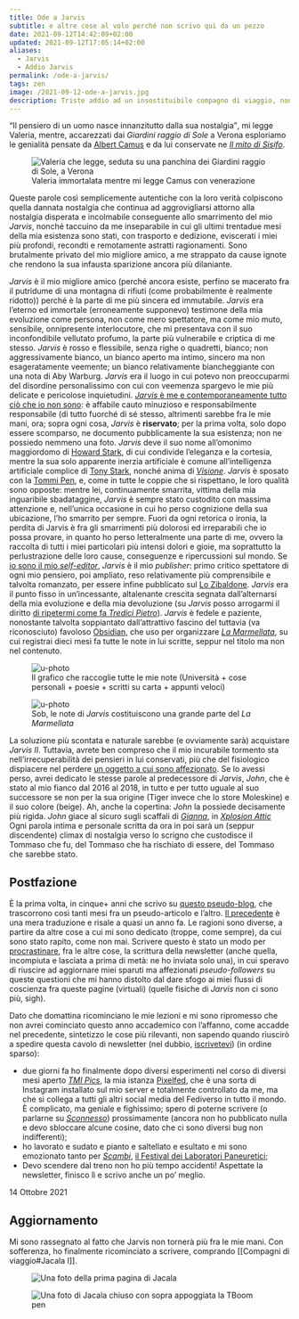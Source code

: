 ```yaml
---
title: Ode a Jarvis
subtitle: e altre cose al volo perché non scrivo qui da un pezzo
date: 2021-09-12T14:42:09+02:00
updated: 2021-09-12T17:05:14+02:00
aliases:
  - Jarvis
  - Addio Jarvis
permalink: /ode-a-jarvis/
tags: zen
image: /2021-09-12-ode-a-jarvis.jpg
description: Triste addio ad un insostituibile compagno di viaggio, nonché accettazione dello smarrimento di una parte di me
---
```

<q>Il pensiero di un uomo nasce innanzitutto dalla sua nostalgia</q>, mi legge Valeria, mentre, accarezzati dai *Giardini raggio di Sole* a Verona esploriamo le genialità pensate da [Albert Camus](https://it.wikipedia.org/wiki/Albert_Camus 'Albert Camus su Wikipedia') e da lui conservate ne <cite><a href='https://it.wikipedia.org/wiki/Il_mito_di_Sisifo' target='_blank' title='“Il mito di Sisifo„ su Wikipedia'>Il mito di Sisifo</a></cite>.

<figure>
	<img src='{{ image }}' alt='Valeria che legge, seduta su una panchina dei Giardini raggio di Sole, a Verona', 'u-photo'>
	<figcaption>Valeria immortalata mentre mi legge Camus con venerazione</figcaption>
</figure>

Queste parole così semplicemente autentiche con la loro verità colpiscono quella dannata nostalgia che continua ad aggrovigliarsi attorno alla nostalgia disperata e incolmabile conseguente allo smarrimento del mio *Jarvis*, nonché taccuino da me inseparabile in cui gli ultimi trentadue mesi della mia esistenza sono stati, con trasporto e dedizione, eviscerati i miei più profondi, recondti e remotamente astratti ragionamenti.
Sono brutalmente privato del mio migliore amico, a me strappato da cause ignote che rendono la sua infausta sparizione ancora più dilaniante.

*Jarvis* è il mio migliore amico (perché ancora esiste, perfino se macerato fra il putridume di una montagna di rifiuti (come probabilmente è realmente ridotto)) perché è la parte di me più sincera ed immutabile.
*Jarvis* era l’eterno ed immortale (erroneamente supponevo) testimone della mia evoluzione come persona, non come mero spettatore, ma come mio muto, sensibile, onnipresente interlocutore, che mi presentava con il suo inconfondibile vellutato profumo, la parte più vulnerabile e criptica di me stesso.
*Jarvis* è rosso e flessibile, senza righe o quadretti, bianco; non aggressivamente bianco, un bianco aperto ma intimo, sincero ma non esageratamente veemente; un bianco relativamente biancheggiante con una nota di Aby Warburg.
*Jarvis* era il luogo in cui potevo non preoccuparmi del disordine personalissimo con cui con veemenza spargevo le mie più delicate e pericolose inquietudini.
<u><em>Jarvis</em> è me e contemporaneamente tutto ciò che io non sono</u>: è affabile cauto minuzioso e responsabilmente responsabile (di tutto fuorché di sé stesso, altrimenti sarebbe fra le mie mani, ora; sopra ogni cosa, *Jarvis* è **riservato**; per la prima volta, solo dopo essere scomparso, ne documento pubblicamente la sua esistenza; non ne possiedo nemmeno una foto.
*Jarvis* deve il suo nome all’omonimo maggiordomo di [Howard Stark](https://it.wikipedia.org/wiki/Howard_Stark 'Howard Stark su Wikipedia'), di cui condivide l’eleganza e la cortesia, mentre la sua solo apparente inerzia artificiale è comune all’intelligenza artificiale complice di [Tony Stark](https://it.wikipedia.org/wiki/Iron_Man_(Marvel_Cinematic_Universe) 'Iron Man su Wikipedia'), nonché anima di [*Visione*](https://it.wikipedia.org/wiki/Visione_(Marvel_Comics) 'Visione su Wikipedia').
*Jarvis* è sposato con la [Tommi Pen](/oggetti#tboom-pen '“TBoom Pen„ in “Compagni di viaggio„ — tommi.space'), e, come in tutte le coppie che si rispettano, le loro qualità sono opposte: mentre lei, continuamente smarrita, vittima della mia inguaribile sbadataggine, *Jarvis* è sempre stato custodito con massima attenzione e, nell’unica occasione in cui ho perso cognizione della sua ubicazione, l’ho smarrito per sempre.
Fuori da ogni retorica o ironia, la perdita di Jarvis è fra gli smarrimenti più dolorosi ed irreparabili che io possa provare, in quanto ho perso letteralmente una parte di me, ovvero la raccolta di tutti i miei particolari più intensi dolori e gioie, ma soprattutto la perlustrazione delle loro cause, conseguenze e ripercussioni sul mondo.
Se <a href='/self-editor' target='_blank' title='Being a self editor — tommi.space' hreflang='en'>io sono il mio <em lang='en'>self-editor</em></a>, *Jarvis* è il mio <em lang='en'>publisher</em>: primo critico spettatore di ogni mio pensiero, poi ampliato, reso relativamente più comprensibile e talvolta romanzato, per essere infine pubblicato sul [Lo Zibaldone](/zibaldone 'Lo Zibaldone — tommi.space').
*Jarvis* era il punto fisso in un’incessante, altalenante crescita segnata dall’alternarsi della mia evoluzione e della mia devoluzione (su *Jarvis* posso arrogarmi il diritto [di ripetermi come fa *Tredici Pietro*](https://www.youtube.com/watch?v=9JG73TFrufE&t=15 'Tredici Pietro — “Piccolo Pietro„')).
*Jarvis* è fedele e paziente, nonostante talvolta soppiantato dall’attrattivo fascino del tuttavia (va riconosciuto) favoloso [Obsidian](https://obsidian.md 'Obsidian'), che uso per organizzare [*La Marmellata*](/marmellata), su cui registrai dieci mesi fa tutte le note in lui scritte, seppur nel titolo ma non nel contenuto.

<figure>
	<img src='obsidian-graph.webp', 'Un grafico che contiene tutte le mie note su Obsidian e le loro relazioni' alt='u-photo'>
	<figcaption>
		Il grafico che raccoglie tutte le mie note (Università + cose personali + poesie + scritti su carta + appunti veloci)
	</figcaption>
</figure>
<figure>
	<img src='obsidian-graph-jarvis.webp', 'Un grafico su Obsidian che contiene tutte le note di Jarvis e le loro relazioni' alt='u-photo'>
	<figcaption>
		Sob, le note di <em>Jarvis</em> costituiscono una grande parte del <em>La Marmellata</em>
	</figcaption>
</figure>

La soluzione più scontata e naturale sarebbe (e ovviamente sarà) acquistare *Jarvis II*. Tuttavia, avrete ben compreso che il mio incurabile tormento sta nell’irrecuperabilità dei pensieri in lui conservati, più che del fisiologico dispiacere nel perdere [un oggetto a cui sono affezionato](/oggetti '“Compagni di viaggio„ — tommi.space'). Se lo avessi perso, avrei dedicato le stesse parole al predecessore di *Jarvis*, *John*, che è stato al mio fianco dal 2016 al 2018, in tutto e per tutto uguale al suo successore se non per la sua origine (Tiger invece che lo store Moleskine) e il suo colore (beige). Ah, anche la copertina: *John* la possiede decisamente più rigida. *John* giace al sicuro sugli scaffali di [*Gianna*](/gianna '“Gianna„ — tommi.space'), in [*Xplosion Attic*](/xplosion-attic '“Xplosion Attic — tommi.space„')
Ogni parola intima e personale scritta da ora in poi sarà un (seppur discendente) climax di nostalgia verso lo scrigno che custodisce il Tommaso che fu, del Tommaso che ha rischiato di essere, del Tommaso che sarebbe stato.

## Postfazione

È la prima volta, in cinque+ anni che scrivo su [questo pseudo-blog](/zibaldone '“Lo Zibaldone„ — tommi.space'), che trascorrono così tanti mesi fra un pseudo-articolo e l’altro. [Il precedente](/procrastinazione '“Structured Procrastination” — tommi.space') è una mera traduzione e risale a quasi un anno fa. Le ragioni sono diverse, a partire da altre cose a cui mi sono dedicato (troppe, come sempre), da cui sono stato rapito, come non mai. Scrivere questo è stato un modo per [procrastinare](/procrastinazione '“Structured Procrastination” — tommi.space'), fra le altre cose, la scrittura della newsletter (anche quella, incompiuta e lasciata a prima di metà: ne ho inviata solo una), in cui speravo di riuscire ad aggiornare miei sparuti ma affezionati <em lang='en'>pseudo-followers</em> su queste questioni che mi hanno distolto dal dare sfogo ai miei flussi di coscienza fra queste pagine (virtuali) (quelle fisiche di *Jarvis* non ci sono più, sigh).

Dato che domattina ricominciano le mie lezioni e mi sono ripromesso che non avrei cominciato questo anno accademico con l’affanno, come accadde nel precedente, sintetizzo le cose più rilevanti, non sapendo quando riuscirò a spedire questa cavolo di newsletter (nel dubbio, [iscrivetevi](#0 'fine della pagina')) (in ordine sparso):
- due giorni fa ho finalmente dopo diversi esperimenti nel corso di diversi mesi aperto [*TMI Pics*](https://tmi.pics 'TMI Pics'), la mia istanza <a href='https://pixelfed.org' target='_blank' title='Pixelfed' hreflang='en'>Pixelfed</a>, che è una sorta di Instagram installato sul mio server e totalmente controllato da me, ma che si collega a tutti gli altri social media del Fediverso in tutto il mondo. È complicato, ma geniale e fighissimo; spero di poterne scrivere (o parlarne su <cite>[Sconnesso](https://sconnesso.link 'Sconnesso')</cite>) prossimamente (ancora non ho pubblicato nulla e devo sbloccare alcune cosine, dato che ci sono diversi bug non indifferenti);
- ho lavorato e sudato e pianto e saltellato e esultato e mi sono emozionato tanto per [*Scambi*](/tuffo#scambi '“Scambi” — tommi.space'), [il Festival dei Laboratori Paneuretici](https://scambi.org 'Scambi');
- Devo scendere dal treno non ho più tempo accidenti! Aspettate la newsletter, finisco lì e scrivo anche un po’ meglio.

<p class='date'><time datetime='2021-10-14T15:34:31+02:00'>14 Ottobre 2021</time></p>

## Aggiornamento

Mi sono rassegnato al fatto che Jarvis non tornerà più fra le mie mani. Con sofferenza, ho finalmente ricominciato a scrivere, comprando [[Compagni di viaggio#Jacala I]].

<figure class='half column'>
	<img src='jacala-open.webp' alt='Una foto della prima pagina di Jacala'>
</figure>
<figure class='half column'>
	<img src='jacala-closed.webp' alt='Una foto di Jacala chiuso con sopra appoggiata la TBoom pen'>
</figure>
